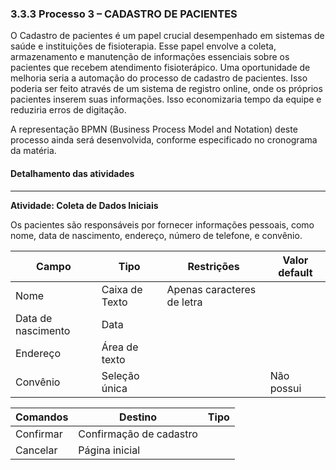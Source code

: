 ### 3.3.3 Processo 3 – CADASTRO DE PACIENTES

O Cadastro de pacientes é um papel crucial desempenhado em sistemas de saúde e instituições  de fisioterapia. Esse papel envolve a coleta, armazenamento e manutenção de informações essenciais sobre os pacientes que recebem atendimento fisioterápico. Uma oportunidade de melhoria seria a automação do processo de cadastro de pacientes. Isso poderia ser feito através de um sistema de registro online, onde os próprios pacientes inserem suas informações. Isso economizaria tempo da equipe e reduziria erros de digitação.

A representação BPMN (Business Process Model and Notation) deste processo ainda será desenvolvida, conforme especificado no cronograma da matéria.


#### Detalhamento das atividades

---

**Atividade: Coleta de Dados Iniciais**

Os pacientes são responsáveis por fornecer informações pessoais, como nome, data de nascimento, endereço, número de telefone, e convênio.


| **Campo**         | **Tipo**         | **Restrições**             | **Valor default** |
| ---               | ---              | ---                        | ---               |
| Nome              | Caixa de Texto   | Apenas caracteres de letra |                   |
| Data de nascimento| Data             |                            |                   |
| Endereço          | Área de texto    |                            |                   |
| Convênio          | Seleção única    |                            | Não possui        |

| **Comandos**         |  **Destino**                   | **Tipo**          |
| ---                  | ---                            | ---               |
| Confirmar            | Confirmação de cadastro        |                   |
| Cancelar             | Página inicial                 |                   |
